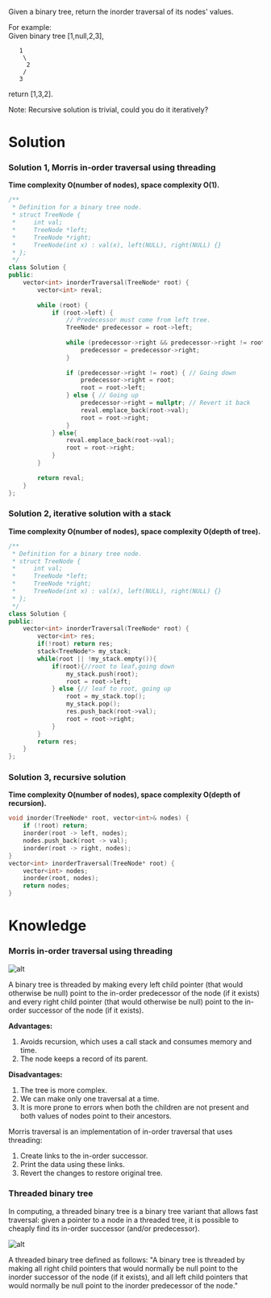 Given a binary tree, return the inorder traversal of its nodes' values.

For example:  
Given binary tree [1,null,2,3],  

```
   1
    \
     2
    /
   3
```

return [1,3,2].

Note: Recursive solution is trivial, could you do it iteratively?  

# Solution

### Solution 1, Morris in-order traversal using threading

__Time complexity O(number of nodes), space complexity O(1).__

```cpp
/**
 * Definition for a binary tree node.
 * struct TreeNode {
 *     int val;
 *     TreeNode *left;
 *     TreeNode *right;
 *     TreeNode(int x) : val(x), left(NULL), right(NULL) {}
 * };
 */
class Solution {
public:
    vector<int> inorderTraversal(TreeNode* root) {
        vector<int> reval;
        
        while (root) {
            if (root->left) {
                // Predecessor must come from left tree.
                TreeNode* predecessor = root->left;
                
                while (predecessor->right && predecessor->right != root) {
                    predecessor = predecessor->right;
                }
                
                if (predecessor->right != root) { // Going down
                    predecessor->right = root;
                    root = root->left;
                } else { // Going up
                    predecessor->right = nullptr; // Revert it back
                    reval.emplace_back(root->val);
                    root = root->right;
                }
            } else{
                reval.emplace_back(root->val);
                root = root->right;
            }
        }
        
        return reval;
    }
};
```

### Solution 2, iterative solution with a stack

__Time complexity O(number of nodes), space complexity O(depth of tree).__

```cpp
/**
 * Definition for a binary tree node.
 * struct TreeNode {
 *     int val;
 *     TreeNode *left;
 *     TreeNode *right;
 *     TreeNode(int x) : val(x), left(NULL), right(NULL) {}
 * };
 */
class Solution {
public:
    vector<int> inorderTraversal(TreeNode* root) {
        vector<int> res;
        if(!root) return res;
        stack<TreeNode*> my_stack;
        while(root || !my_stack.empty()){
            if(root){//root to leaf,going down
                my_stack.push(root);
                root = root->left;
            } else {// leaf to root, going up
                root = my_stack.top();
                my_stack.pop();
                res.push_back(root->val);
                root = root->right;
            }
        }
        return res;
    }
};
```

### Solution 3, recursive solution

__Time complexity O(number of nodes), space complexity O(depth of recursion).__

```cpp
void inorder(TreeNode* root, vector<int>& nodes) {
    if (!root) return;
    inorder(root -> left, nodes);
    nodes.push_back(root -> val);
    inorder(root -> right, nodes);
}
vector<int> inorderTraversal(TreeNode* root) {
    vector<int> nodes;
    inorder(root, nodes);
    return nodes;
} 
```

# Knowledge

### Morris in-order traversal using threading

![alt](https://2.bp.blogspot.com/-Oi7ZBzR9Wzs/V5YWWkB1FII/AAAAAAAAY8k/hVhzEWlwigM5HpHHN1VIZITzw9By4zAOACLcB/s1600/threadedBT.png)

A binary tree is threaded by making every left child pointer (that would otherwise be null) point to the in-order predecessor of the node (if it exists) and every right child pointer (that would otherwise be null) point to the in-order successor of the node (if it exists).

__Advantages:__

1. Avoids recursion, which uses a call stack and consumes memory and time.  
2. The node keeps a record of its parent.  

__Disadvantages:__

1. The tree is more complex.  
2. We can make only one traversal at a time.  
3. It is more prone to errors when both the children are not present and both values of nodes point to their ancestors.  

Morris traversal is an implementation of in-order traversal that uses threading:

1. Create links to the in-order successor.  
2. Print the data using these links.  
3. Revert the changes to restore original tree.    

### Threaded binary tree

In computing, a threaded binary tree is a binary tree variant that allows fast traversal: given a pointer to a node in a threaded tree, it is possible to cheaply find its in-order successor (and/or predecessor).

![alt](https://upload.wikimedia.org/wikipedia/commons/7/7a/Threaded_tree.svg)

A threaded binary tree defined as follows: "A binary tree is threaded by making all right child pointers that would normally be null point to the inorder successor of the node (if it exists), and all left child pointers that would normally be null point to the inorder predecessor of the node."
